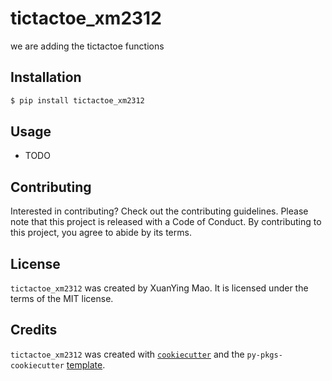 # tictactoe_xm2312

we are adding the tictactoe functions

## Installation

```bash
$ pip install tictactoe_xm2312
```

## Usage

- TODO

## Contributing

Interested in contributing? Check out the contributing guidelines. Please note that this project is released with a Code of Conduct. By contributing to this project, you agree to abide by its terms.

## License

`tictactoe_xm2312` was created by XuanYing Mao. It is licensed under the terms of the MIT license.

## Credits

`tictactoe_xm2312` was created with [`cookiecutter`](https://cookiecutter.readthedocs.io/en/latest/) and the `py-pkgs-cookiecutter` [template](https://github.com/py-pkgs/py-pkgs-cookiecutter).
